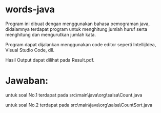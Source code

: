 # words-java

Program ini dibuat dengan menggunakan bahasa pemograman java, didalamnya terdapat program untuk menghitung jumlah huruf serta menghitung dan mengurutkan jumlah kata.

Program dapat dijalankan menggunakan code editor seperti IntellijIdea, Visual Studio Code, dll.

Hasil Output dapat dilihat pada Result.pdf.

# Jawaban: 
untuk soal No.1 terdapat pada src\main\java\org\salsa\Count.java

untuk soal No.2 terdapat pada src\main\java\org\salsa\CountSort.java
